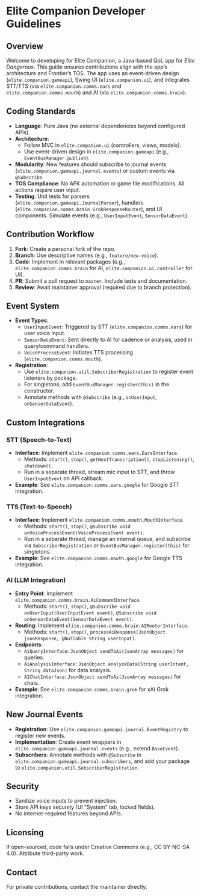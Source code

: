 # Elite Companion Developer Guidelines

## Overview

Welcome to developing for Elite Companion, a Java-based QoL app for *Elite Dangerous*. This guide ensures contributions align with the app’s architecture and Frontier’s TOS. The app uses an event-driven design (`elite.companion.gameapi`), Swing UI (`elite.companion.ui`), and integrates STT/TTS (via
`elite.companion.comms.ears` and `elite.companion.comms.mouth`) and AI (via `elite.companion.comms.brain`).

## Coding Standards

- **Language**: Pure Java (no external dependencies beyond configured APIs).
- **Architecture**:
    - Follow MVC in `elite.companion.ui` (controllers, views, models).
    - Use event-driven design in `elite.companion.gameapi` (e.g., `EventBusManager.publish`).
- **Modularity**: New features should subscribe to journal events (`elite.companion.gameapi.journal.events`) or custom events via `@Subscribe`.
- **TOS Compliance**: No AFK automation or game file modifications. All actions require user input.
- **Testing**: Unit tests for parsers (`elite.companion.gameapi.JournalParser`), handlers (`elite.companion.comms.brain.GrokResponseRouter`), and UI components. Simulate events (e.g., `UserInputEvent`, `SensorDataEvent`).

## Contribution Workflow

1. **Fork**: Create a personal fork of the repo.
2. **Branch**: Use descriptive names (e.g., `feature/new-voice`).
3. **Code**: Implement in relevant packages (e.g., `elite.companion.comms.brain` for AI, `elite.companion.ui.controller` for UI).
4. **PR**: Submit a pull request to `master`. Include tests and documentation.
5. **Review**: Await maintainer approval (required due to branch protection).

## Event System

- **Event Types**:
    - `UserInputEvent`: Triggered by STT (`elite.companion.comms.ears`) for user voice input.
    - `SensorDataEvent`: Sent directly to AI for cadence or analysis, used in query/command handlers.
    - `VoiceProcessEvent`: Initiates TTS processing (`elite.companion.comms.mouth`).
- **Registration**:
    - Use `elite.companion.util.SubscriberRegistration` to register event listeners by package.
    - For singletons, add `EventBusManager.register(this)` in the constructor.
    - Annotate methods with `@Subscribe` (e.g., `onUserInput`, `onSensorDataEvent`).

## Custom Integrations

### STT (Speech-to-Text)

- **Interface**: Implement `elite.companion.comms.ears.EarsInterface`.
    - Methods: `start()`, `stop()`, `getNextTranscription()`, `stopListening()`, `shutdown()`.
    - Run in a separate thread, stream mic input to STT, and throw `UserInputEvent` on API callback.
- **Example**: See `elite.companion.comms.ears.google` for Google STT integration.

### TTS (Text-to-Speech)

- **Interface**: Implement `elite.companion.comms.mouth.MouthInterface`.
    - Methods: `start()`, `stop()`, `@Subscribe void onVoiceProcessEvent(VoiceProcessEvent event)`.
    - Run in a separate thread, manage an internal queue, and subscribe via `SubscriberRegistration` or `EventBusManager.register(this)` for singletons.
- **Example**: See `elite.companion.comms.mouth.google` for Google TTS integration.

### AI (LLM Integration)

- **Entry Point**: Implement `elite.companion.comms.brain.AiCommandInterface`.
    - Methods: `start()`, `stop()`, `@Subscribe void onUserInput(UserInputEvent event)`, `@Subscribe void onSensorDataEvent(SensorDataEvent event)`.
- **Routing**: Implement `elite.companion.comms.brain.AIRouterInterface`.
    - Methods: `start()`, `stop()`, `processAiResponse(JsonObject jsonResponse, @Nullable String userInput)`.
- **Endpoints**:
    - `AiQueryInterface`: `JsonObject sendToAi(JsonArray messages)` for queries.
    - `AiAnalysisInterface`: `JsonObject analyzeData(String userIntent, String dataJson)` for data analysis.
    - `AIChatInterface`: `JsonObject sendToAi(JsonArray messages)` for chats.
- **Example**: See `elite.companion.comms.brain.grok` for xAI Grok integration.

## New Journal Events

- **Registration**: Use `elite.companion.gameapi.journal.EventRegistry` to register new events.
- **Implementation**: Create event wrappers in `elite.companion.gameapi.journal.events` (e.g., extend `BaseEvent`).
- **Subscribers**: Annotate methods with `@Subscribe` in `elite.companion.gameapi.journal.subscribers`, and add your package to `elite.companion.util.SubscriberRegistration`.

## Security

- Sanitize voice inputs to prevent injection.
- Store API keys securely (UI "System" tab, locked fields).
- No internet-required features beyond APIs.

## Licensing

If open-sourced, code falls under Creative Commons (e.g., CC BY-NC-SA 4.0). Attribute third-party work.

## Contact

For private contributions, contact the maintainer directly.